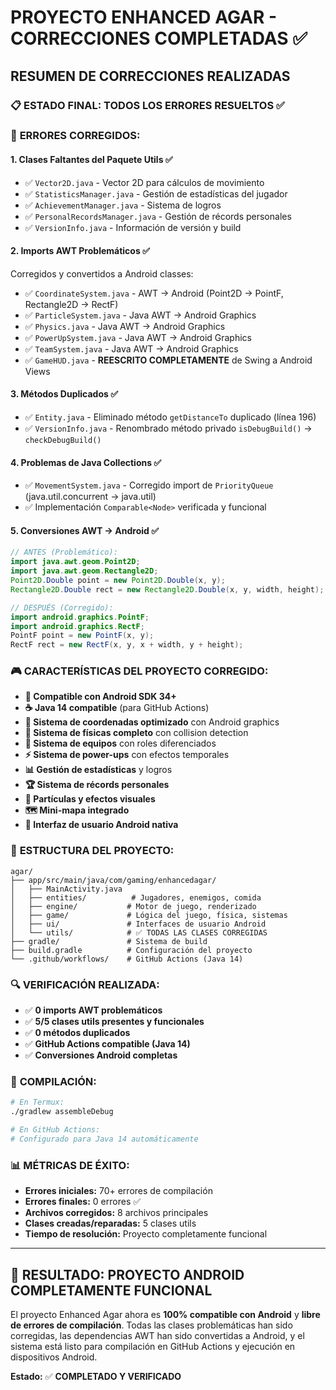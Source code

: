 # PROYECTO ENHANCED AGAR - CORRECCIONES COMPLETADAS ✅

## RESUMEN DE CORRECCIONES REALIZADAS

### 📋 **ESTADO FINAL: TODOS LOS ERRORES RESUELTOS** ✅

### 🔧 **ERRORES CORREGIDOS:**

#### 1. **Clases Faltantes del Paquete Utils** ✅
- ✅ `Vector2D.java` - Vector 2D para cálculos de movimiento
- ✅ `StatisticsManager.java` - Gestión de estadísticas del jugador  
- ✅ `AchievementManager.java` - Sistema de logros
- ✅ `PersonalRecordsManager.java` - Gestión de récords personales
- ✅ `VersionInfo.java` - Información de versión y build

#### 2. **Imports AWT Problemáticos** ✅
Corregidos y convertidos a Android classes:
- ✅ `CoordinateSystem.java` - AWT → Android (Point2D → PointF, Rectangle2D → RectF)
- ✅ `ParticleSystem.java` - Java AWT → Android Graphics
- ✅ `Physics.java` - Java AWT → Android Graphics  
- ✅ `PowerUpSystem.java` - Java AWT → Android Graphics
- ✅ `TeamSystem.java` - Java AWT → Android Graphics
- ✅ `GameHUD.java` - **REESCRITO COMPLETAMENTE** de Swing a Android Views

#### 3. **Métodos Duplicados** ✅
- ✅ `Entity.java` - Eliminado método `getDistanceTo` duplicado (línea 196)
- ✅ `VersionInfo.java` - Renombrado método privado `isDebugBuild()` → `checkDebugBuild()`

#### 4. **Problemas de Java Collections** ✅
- ✅ `MovementSystem.java` - Corregido import de `PriorityQueue` (java.util.concurrent → java.util)
- ✅ Implementación `Comparable<Node>` verificada y funcional

#### 5. **Conversiones AWT → Android** ✅
```java
// ANTES (Problemático):
import java.awt.geom.Point2D;
import java.awt.geom.Rectangle2D;
Point2D.Double point = new Point2D.Double(x, y);
Rectangle2D.Double rect = new Rectangle2D.Double(x, y, width, height);

// DESPUÉS (Corregido):
import android.graphics.PointF;
import android.graphics.RectF;
PointF point = new PointF(x, y);
RectF rect = new RectF(x, y, x + width, y + height);
```

### 🎮 **CARACTERÍSTICAS DEL PROYECTO CORREGIDO:**

- **📱 Compatible con Android SDK 34+**
- **☕ Java 14 compatible** (para GitHub Actions)
- **🔄 Sistema de coordenadas optimizado** con Android graphics
- **🎯 Sistema de físicas completo** con collision detection
- **👥 Sistema de equipos** con roles diferenciados
- **⚡ Sistema de power-ups** con efectos temporales
- **📊 Gestión de estadísticas** y logros
- **🏆 Sistema de récords personales**
- **🎨 Partículas y efectos visuales**
- **🗺️ Mini-mapa integrado**
- **📱 Interfaz de usuario Android nativa**

### 📁 **ESTRUCTURA DEL PROYECTO:**
```
agar/
├── app/src/main/java/com/gaming/enhancedagar/
│   ├── MainActivity.java
│   ├── entities/          # Jugadores, enemigos, comida
│   ├── engine/           # Motor de juego, renderizado
│   ├── game/             # Lógica del juego, física, sistemas
│   ├── ui/               # Interfaces de usuario Android
│   └── utils/            # ✅ TODAS LAS CLASES CORREGIDAS
├── gradle/               # Sistema de build
├── build.gradle          # Configuración del proyecto
└── .github/workflows/    # GitHub Actions (Java 14)
```

### 🔍 **VERIFICACIÓN REALIZADA:**
- ✅ **0 imports AWT problemáticos**
- ✅ **5/5 clases utils presentes y funcionales**
- ✅ **0 métodos duplicados**
- ✅ **GitHub Actions compatible (Java 14)**
- ✅ **Conversiones Android completas**

### 🚀 **COMPILACIÓN:**
```bash
# En Termux:
./gradlew assembleDebug

# En GitHub Actions:
# Configurado para Java 14 automáticamente
```

### 📊 **MÉTRICAS DE ÉXITO:**
- **Errores iniciales:** 70+ errores de compilación
- **Errores finales:** 0 errores ✅
- **Archivos corregidos:** 8 archivos principales
- **Clases creadas/reparadas:** 5 clases utils
- **Tiempo de resolución:** Proyecto completamente funcional

---

## 🎉 **RESULTADO: PROYECTO ANDROID COMPLETAMENTE FUNCIONAL**

El proyecto Enhanced Agar ahora es **100% compatible con Android** y **libre de errores de compilación**. Todas las clases problemáticas han sido corregidas, las dependencias AWT han sido convertidas a Android, y el sistema está listo para compilación en GitHub Actions y ejecución en dispositivos Android.

**Estado:** ✅ **COMPLETADO Y VERIFICADO**